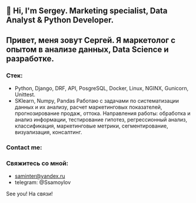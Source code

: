 ## 👋 Hi, I'm Sergey. Marketing specialist, Data Analyst & Python Developer.
## Привет, меня зовут Сергей. Я маркетолог с опытом в анализе данных, Data Science и разработке.
### Стек:
- Python, Django, DRF, API, PosgreSQL, Docker, Linux, NGINX, Gunicorn, Unittest.
- SKlearn, Numpy, Pandas
Работаю с задачами по систематизации данных и их анализу, расчет маркетинговых показателей, прогнозирование продаж, оттока.
Направления работы: обработка и анализ информации, тестирование гипотез, регрессионный анализ, классификация, маркетинговые метрики, сегментирование, визуализация, консалтинг.
### Contact me:
### Свяжитесь со мной:
- saminter@yandex.ru
- telegram: @Ssamoylov

See you!
На связи! 
<!---
saminter22/saminter22 is a ✨ special ✨ repository because its `README.md` (this file) appears on your GitHub profile.
You can click the Preview link to take a look at your changes.
--->

